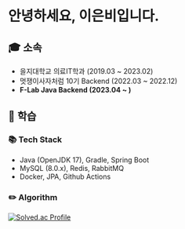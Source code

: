 # 안녕하세요, 이은비입니다.

## 🎓 소속
- 을지대학교 의료IT학과 (2019.03 ~ 2023.02)
- 멋쟁이사자처럼 10기 Backend (2022.03 ~ 2022.12)
- **F-Lab Java Backend (2023.04 ~ )**

## 📝 학습 
### 📚 Tech Stack
- Java (OpenJDK 17), Gradle, Spring Boot
- MySQL (8.0.x), Redis, RabbitMQ
- Docker, JPA, Github Actions

### ✏️ Algorithm
[![Solved.ac Profile](http://mazassumnida.wtf/api/v2/generate_badge?boj=pask220)](https://solved.ac/pask220/)
